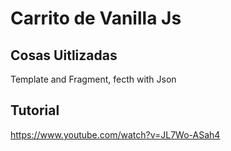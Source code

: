 # Carrito de Vanilla Js 

## Cosas Uitlizadas 
Template and Fragment, fecth with Json 

## Tutorial
https://www.youtube.com/watch?v=JL7Wo-ASah4